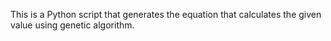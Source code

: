 This is a Python script that generates the equation that calculates the given value using genetic algorithm.